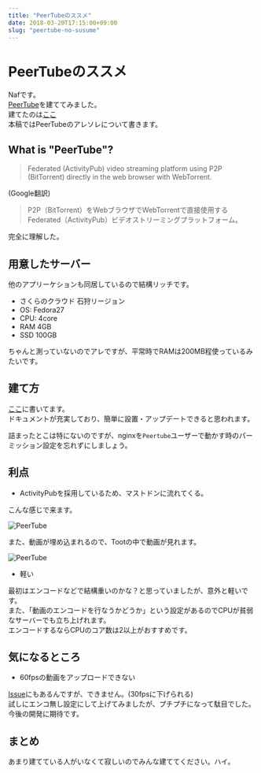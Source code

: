 ```yaml
---
title: "PeerTubeのススメ"
date: 2018-03-20T17:15:00+09:00
slug: "peertube-no-susume"
---
```


# PeerTubeのススメ
Nafです。  
[PeerTube](https://github.com/Chocobozzz/PeerTube)を建ててみました。  
建てたのは[ここ](https://tube.otogamer.me)  
本稿ではPeerTubeのアレソレについて書きます。  

## What is "PeerTube"?

>Federated (ActivityPub) video streaming platform using P2P (BitTorrent) directly in the web browser with WebTorrent. 

(Google翻訳)  

>P2P（BitTorrent）をWebブラウザでWebTorrentで直接使用するFederated（ActivityPub）ビデオストリーミングプラットフォーム。

完全に理解した。


## 用意したサーバー
他のアプリーケションも同居しているので結構リッチです。

* さくらのクラウド 石狩リージョン
* OS: Fedora27
* CPU: 4core
* RAM 4GB
* SSD 100GB

ちゃんと測っていないのでアレですが、平常時でRAMは200MB程使っているみたいです。

## 建て方
[ここ](https://github.com/Chocobozzz/PeerTube/blob/develop/support/doc/production.md)に書いてます。  
ドキュメントが充実しており、簡単に設置・アップデートできると思われます。  

詰まったとこは特にないのですが、nginxを`Peertube`ユーザーで動かす時のパーミッション設定を忘れずにしましょう。  

## 利点
* ActivityPubを採用しているため、マストドンに流れてくる。

こんな感じで来ます。

![PeerTube](https://media.otogamer.me/media/media_attachments/files/000/144/013/original/816dc98bd39bb6d4.png)

また、動画が埋め込まれるので、Tootの中で動画が見れます。

![PeerTube](https://media.otogamer.me/media/media_attachments/files/000/143/904/original/5f5ff58a4611278d.png)

* 軽い

最初はエンコードなどで結構重いのかな？と思っていましたが、意外と軽いです。  
また、「動画のエンコードを行なうかどうか」という設定があるのでCPUが貧弱なサーバーでも立ち上げれます。  
エンコードするならCPUのコア数は2以上がおすすめです。  

## 気になるところ
* 60fpsの動画をアップロードできない

[Issue](https://github.com/Chocobozzz/PeerTube/issues/310)にもあるんですが、できません。(30fpsに下げられる)  
試しにエンコ無し設定にして上げてみましたが、プチプチになって駄目でした。  
今後の開発に期待です。  

## まとめ

あまり建てている人がいなくて寂しいのでみんな建ててください。ハイ。


